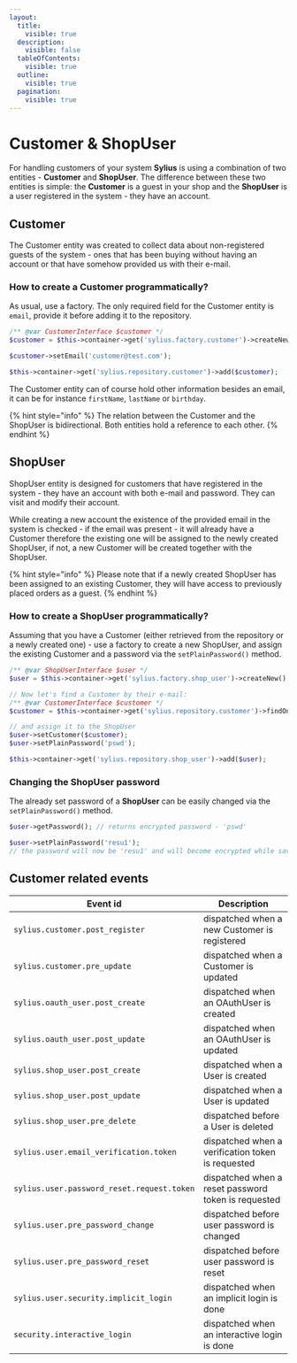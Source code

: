 ```yaml
---
layout:
  title:
    visible: true
  description:
    visible: false
  tableOfContents:
    visible: true
  outline:
    visible: true
  pagination:
    visible: true
---
```


# Customer & ShopUser

For handling customers of your system **Sylius** is using a combination of two entities - **Customer** and **ShopUser**. The difference between these two entities is simple: the **Customer** is a guest in your shop and the **ShopUser** is a user registered in the system - they have an account.

## Customer

The Customer entity was created to collect data about non-registered guests of the system - ones that has been buying without having an account or that have somehow provided us with their e-mail.

### How to create a Customer programmatically?

As usual, use a factory. The only required field for the Customer entity is `email`, provide it before adding it to the repository.

```php
/** @var CustomerInterface $customer */
$customer = $this->container->get('sylius.factory.customer')->createNew();

$customer->setEmail('customer@test.com');

$this->container->get('sylius.repository.customer')->add($customer);
```

The Customer entity can of course hold other information besides an email, it can be for instance `firstName`, `lastName` or `birthday`.

{% hint style="info" %}
The relation between the Customer and the ShopUser is bidirectional. Both entities hold a reference to each other.
{% endhint %}

## ShopUser

ShopUser entity is designed for customers that have registered in the system - they have an account with both e-mail and password. They can visit and modify their account.

While creating a new account the existence of the provided email in the system is checked - if the email was present - it will already have a Customer therefore the existing one will be assigned to the newly created ShopUser, if not, a new Customer will be created together with the ShopUser.

{% hint style="info" %}
Please note that if a newly created ShopUser has been assigned to an existing Customer, they will have access to previously placed orders as a guest.
{% endhint %}

### How to create a ShopUser programmatically?

Assuming that you have a Customer (either retrieved from the repository or a newly created one) - use a factory to create a new ShopUser, and assign the existing Customer and a password via the `setPlainPassword()` method.

```php
/** @var ShopUserInterface $user */
$user = $this->container->get('sylius.factory.shop_user')->createNew();

// Now let's find a Customer by their e-mail:
/** @var CustomerInterface $customer */
$customer = $this->container->get('sylius.repository.customer')->findOneBy(['email' => 'customer@test.com']);

// and assign it to the ShopUser
$user->setCustomer($customer);
$user->setPlainPassword('pswd');

$this->container->get('sylius.repository.shop_user')->add($user);
```

### Changing the ShopUser password

The already set password of a **ShopUser** can be easily changed via the `setPlainPassword()` method.

```php
$user->getPassword(); // returns encrypted password - 'pswd'

$user->setPlainPassword('resu1');
// the password will now be 'resu1' and will become encrypted while saving the user in the database
```

## Customer related events

| Event id                                   | Description                                         |
| ------------------------------------------ | --------------------------------------------------- |
| `sylius.customer.post_register`            | dispatched when a new Customer is registered        |
| `sylius.customer.pre_update`               | dispatched when a Customer is updated               |
| `sylius.oauth_user.post_create`            | dispatched when an OAuthUser is created             |
| `sylius.oauth_user.post_update`            | dispatched when an OAuthUser is updated             |
| `sylius.shop_user.post_create`             | dispatched when a User is created                   |
| `sylius.shop_user.post_update`             | dispatched when a User is updated                   |
| `sylius.shop_user.pre_delete`              | dispatched before a User is deleted                 |
| `sylius.user.email_verification.token`     | dispatched when a verification token is requested   |
| `sylius.user.password_reset.request.token` | dispatched when a reset password token is requested |
| `sylius.user.pre_password_change`          | dispatched before user password is changed          |
| `sylius.user.pre_password_reset`           | dispatched before user password is reset            |
| `sylius.user.security.implicit_login`      | dispatched when an implicit login is done           |
| `security.interactive_login`               | dispatched when an interactive login is done        |
